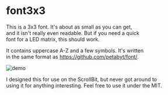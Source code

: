 # font3x3
This is a 3x3 font. It's about as small as you can get,  
and it isn't really even readable. But if you need a quick  
font for a LED matrix, this should work.  

It contains uppercase A-Z and a few symbols. It's written  
in the same format as https://github.com/petabyt/font/.  

![demo](https://user-images.githubusercontent.com/32369330/266713996-076eea63-e805-4326-9a1e-7f289affea59.png)

I designed this for use on the ScrollBit, but never got around to  
using it for anything interesting. Feel free to use it under the MIT.  
